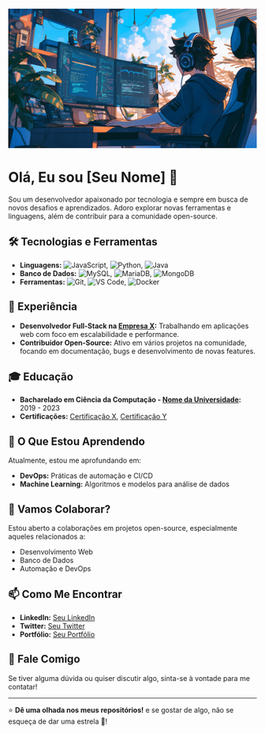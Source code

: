 <p align="center">
  <img alt="Jhegue" src="./img/gitbackground.png">
</p>


# Olá, Eu sou [Seu Nome] 👋

Sou um desenvolvedor apaixonado por tecnologia e sempre em busca de novos desafios e aprendizados. Adoro explorar novas ferramentas e linguagens, além de contribuir para a comunidade open-source.

## 🛠 Tecnologias e Ferramentas

- **Linguagens:** ![JavaScript](https://img.shields.io/badge/-JavaScript-black?style=flat-square&logo=javascript), ![Python](https://img.shields.io/badge/-Python-black?style=flat-square&logo=python), ![Java](https://img.shields.io/badge/-Java-black?style=flat-square&logo=java)
- **Banco de Dados:** ![MySQL](https://img.shields.io/badge/-MySQL-black?style=flat-square&logo=mysql), ![MariaDB](https://img.shields.io/badge/-MariaDB-black?style=flat-square&logo=mariadb), ![MongoDB](https://img.shields.io/badge/-MongoDB-black?style=flat-square&logo=mongodb)
- **Ferramentas:** ![Git](https://img.shields.io/badge/-Git-black?style=flat-square&logo=git), ![VS Code](https://img.shields.io/badge/-VS%20Code-black?style=flat-square&logo=visual-studio-code), ![Docker](https://img.shields.io/badge/-Docker-black?style=flat-square&logo=docker)

## 💼 Experiência

- **Desenvolvedor Full-Stack na [Empresa X](#):** Trabalhando em aplicações web com foco em escalabilidade e performance.
- **Contribuidor Open-Source:** Ativo em vários projetos na comunidade, focando em documentação, bugs e desenvolvimento de novas features.

## 🎓 Educação

- **Bacharelado em Ciência da Computação - [Nome da Universidade](#):** 2019 - 2023
- **Certificações:** [Certificação X](#), [Certificação Y](#)

## 🌱 O Que Estou Aprendendo

Atualmente, estou me aprofundando em:
- **DevOps:** Práticas de automação e CI/CD
- **Machine Learning:** Algoritmos e modelos para análise de dados

## 👯 Vamos Colaborar?

Estou aberto a colaborações em projetos open-source, especialmente aqueles relacionados a:
- Desenvolvimento Web
- Banco de Dados
- Automação e DevOps

## 📫 Como Me Encontrar

- **LinkedIn:** [Seu LinkedIn](#)
- **Twitter:** [Seu Twitter](#)
- **Portfólio:** [Seu Portfólio](#)

## 💬 Fale Comigo

Se tiver alguma dúvida ou quiser discutir algo, sinta-se à vontade para me contatar!

---

⭐️ **Dê uma olhada nos meus repositórios!** e se gostar de algo, não se esqueça de dar uma estrela 🌟!

